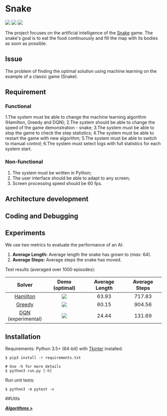 # Snake

[![][badge-travis]][build-travis] [![][badge-appveyor]][build-appveyor] ![][badge-python]

The project focuses on the artificial intelligence of the [Snake][wiki-snake] game. The snake's goal is to eat the food continuously and fill the map with its bodies as soon as possible.

## Issue
The problem of finding the optimal solution using machine learning on the example of a classic game (Snake).

## Requirement

### Functional
1.The system must be able to change the machine learning algorithm (Hamilton, Greedy and DQN);
2.The system should be able to change the speed of the game demonstration - snake;
3.The system must be able to stop the game to check the step statistics;
4.The system must be able to restart the game with new algorithm;
5.The system must be able to switch to manual control;
6.The system must select logs with full statistics for each system start.

### Non-functional
1. The system must be written in Python;
2. The user interface should be able to adapt to any screen;
3. Screen processing speed should be 60 fps.

## Architecture development

## Coding and Debugging


## Experiments

We use two metrics to evaluate the performance of an AI:

1. **Average Length:** Average length the snake has grown to (*max:* 64).
2. **Average Steps:** Average steps the snake has moved.

Test results (averaged over 1000 episodes):

| Solver | Demo (optimal) | Average Length | Average Steps |
| :----: | :------------: | :------------: | :-----------: |
|[Hamilton][doc-hamilton]|![][demo-hamilton]|63.93|717.83|
|[Greedy][doc-greedy]|![][demo-greedy]|60.15|904.56|
|[DQN][doc-dqn]<br>(experimental)|![][demo-dqn]|24.44|131.69|

## Installation

Requirements: Python 3.5+ (64-bit) with [Tkinter][doc-tkinter] installed.

```
$ pip3 install -r requirements.txt

# Use -h for more details
$ python3 run.py [-h]
```

Run unit tests:

```
$ python3 -m pytest -v
```



##Utils

***[Algorithms >][doc-algorithms]***






[snake-proj-old]: https://github.com/chuyangliu/Snake/tree/7227f5e0f3185b07e9e3de1ac5c19a17b9de3e3c

[build-travis]: https://travis-ci.org/chuyangliu/snake
[build-appveyor]: https://ci.appveyor.com/project/chuyangliu/snake/branch/master

[badge-travis]: https://travis-ci.org/chuyangliu/snake.svg?branch=master
[badge-appveyor]: https://ci.appveyor.com/api/projects/status/ew63pr1vb7ee1yyi/branch/master?svg=true
[badge-python]: https://img.shields.io/badge/python-3.5+-blue.svg

[wiki-snake]: https://en.wikipedia.org/wiki/Snake_(video_game)
[doc-tkinter]: https://docs.python.org/3.6/library/tkinter.html
[doc-algorithms]: ./docs/algorithms.md
[doc-greedy]: ./docs/algorithms.md#greedy-solver
[doc-hamilton]: ./docs/algorithms.md#hamilton-solver
[doc-dqn]: ./docs/algorithms.md#dqn-solver

[demo-hamilton]: ./docs/images/solver_hamilton.gif
[demo-greedy]: ./docs/images/solver_greedy.gif
[demo-dqn]: ./docs/images/solver_dqn.gif
